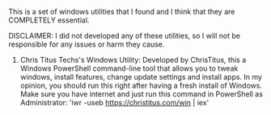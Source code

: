 This is a set of windows utilities that I found and I think that they are COMPLETELY essential. 

DISCLAIMER: I did not developed any of these utilities, so I will not be responsible for any issues or harm they cause.

1. Chris Titus Techs's Windows Utility: Developed by ChrisTitus, this a Windows PowerShell command-line tool that allows you to tweak windows, install features, change update settings and install apps. In my opinion, you should run this right after having a fresh install of Windows. Make sure you have internet and just run this command in PowerShell as Administrator: 'iwr -useb https://christitus.com/win | iex'
